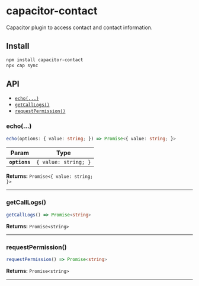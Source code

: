 # capacitor-contact

Capacitor plugin to access contact and contact information.

## Install

```bash
npm install capacitor-contact
npx cap sync
```

## API

<docgen-index>

* [`echo(...)`](#echo)
* [`getCallLogs()`](#getcalllogs)
* [`requestPermission()`](#requestpermission)

</docgen-index>

<docgen-api>
<!--Update the source file JSDoc comments and rerun docgen to update the docs below-->

### echo(...)

```typescript
echo(options: { value: string; }) => Promise<{ value: string; }>
```

| Param         | Type                            |
| ------------- | ------------------------------- |
| **`options`** | <code>{ value: string; }</code> |

**Returns:** <code>Promise&lt;{ value: string; }&gt;</code>

--------------------


### getCallLogs()

```typescript
getCallLogs() => Promise<string>
```

**Returns:** <code>Promise&lt;string&gt;</code>

--------------------


### requestPermission()

```typescript
requestPermission() => Promise<string>
```

**Returns:** <code>Promise&lt;string&gt;</code>

--------------------

</docgen-api>
